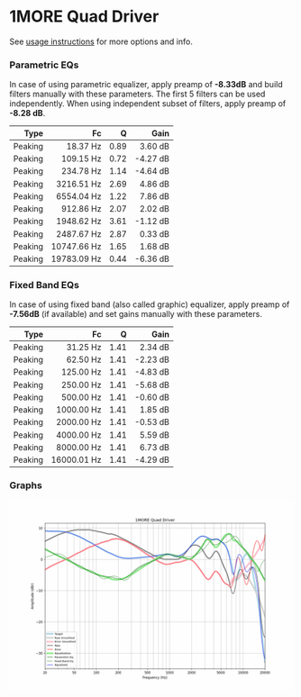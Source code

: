 # 1MORE Quad Driver
See [usage instructions](https://github.com/jaakkopasanen/AutoEq#usage) for more options and info.

### Parametric EQs
In case of using parametric equalizer, apply preamp of **-8.33dB** and build filters manually
with these parameters. The first 5 filters can be used independently.
When using independent subset of filters, apply preamp of **-8.28 dB**.

| Type    | Fc          |    Q | Gain     |
|--------:|------------:|-----:|---------:|
| Peaking | 18.37 Hz    | 0.89 | 3.60 dB  |
| Peaking | 109.15 Hz   | 0.72 | -4.27 dB |
| Peaking | 234.78 Hz   | 1.14 | -4.64 dB |
| Peaking | 3216.51 Hz  | 2.69 | 4.86 dB  |
| Peaking | 6554.04 Hz  | 1.22 | 7.86 dB  |
| Peaking | 912.86 Hz   | 2.07 | 2.02 dB  |
| Peaking | 1948.62 Hz  | 3.61 | -1.12 dB |
| Peaking | 2487.67 Hz  | 2.87 | 0.33 dB  |
| Peaking | 10747.66 Hz | 1.65 | 1.68 dB  |
| Peaking | 19783.09 Hz | 0.44 | -6.36 dB |

### Fixed Band EQs
In case of using fixed band (also called graphic) equalizer, apply preamp of **-7.56dB**
(if available) and set gains manually with these parameters.

| Type    | Fc          |    Q | Gain     |
|--------:|------------:|-----:|---------:|
| Peaking | 31.25 Hz    | 1.41 | 2.34 dB  |
| Peaking | 62.50 Hz    | 1.41 | -2.23 dB |
| Peaking | 125.00 Hz   | 1.41 | -4.83 dB |
| Peaking | 250.00 Hz   | 1.41 | -5.68 dB |
| Peaking | 500.00 Hz   | 1.41 | -0.60 dB |
| Peaking | 1000.00 Hz  | 1.41 | 1.85 dB  |
| Peaking | 2000.00 Hz  | 1.41 | -0.53 dB |
| Peaking | 4000.00 Hz  | 1.41 | 5.59 dB  |
| Peaking | 8000.00 Hz  | 1.41 | 6.73 dB  |
| Peaking | 16000.01 Hz | 1.41 | -4.29 dB |

### Graphs
![](./1MORE%20Quad%20Driver.png)